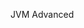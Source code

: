 

JVM Advanced



































































































































































































































